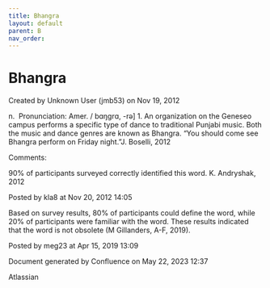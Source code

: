 ```yaml
---
title: Bhangra
layout: default
parent: B
nav_order:
---
```


# Bhangra

Created by  Unknown User (jmb53) on Nov 19, 2012

n.  Pronunciation: Amer. / bɑŋgrɑ, -rə] 1. An organization on the Geneseo campus performs a specific type of dance to traditional Punjabi music. Both the music and dance genres are known as Bhangra. “You should come see Bhangra perform on Friday night.”J. Boselli, 2012

Comments:

90% of participants surveyed correctly identified this word. K. Andryshak, 2012

Posted by kla8 at Nov 20, 2012 14:05

Based on survey results, 80% of participants could define the word, while 20% of participants were familiar with the word. These results indicated that the word is not obsolete (M Gillanders, A-F, 2019).

Posted by meg23 at Apr 15, 2019 13:09

Document generated by Confluence on May 22, 2023 12:37

Atlassian
